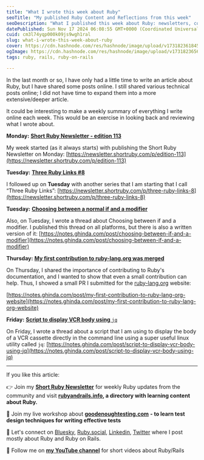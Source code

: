 ```yaml
---
title: "What I wrote this week about Ruby"
seoTitle: "My published Ruby Content and Reflections from this week"
seoDescription: "What I published this week about Ruby: newsletters, contributions, and scripts"
datePublished: Sun Nov 17 2024 06:08:55 GMT+0000 (Coordinated Universal Time)
cuid: cm3l74yqp000k09js9wgh1ral
slug: what-i-wrote-this-week-about-ruby
cover: https://cdn.hashnode.com/res/hashnode/image/upload/v1731823618458/48e2ee17-11da-4d3f-b533-20357ccc0838.png
ogImage: https://cdn.hashnode.com/res/hashnode/image/upload/v1731823656378/64be8a33-ac13-41df-8e2a-dee941450a6c.png
tags: ruby, rails, ruby-on-rails

---
```


In the last month or so, I have only had a little time to write an article about Ruby, but I have shared some posts online. I still shared various technical posts online; I did not have time to expand them into a more extensive/deeper article.

It could be interesting to make a weekly summary of everything I write online each week. This would be an exercise in looking back and reviewing what I wrote about.

**Monday:** [**Short Ruby Newsletter - edition 113**](https://newsletter.shortruby.com/p/edition-113)

My week started (as it always starts) with publishing the Short Ruby Newsletter on Monday: [https://newsletter.shortruby.com/p/edition-113](https://newsletter.shortruby.com/p/edition-113)

**Tuesday:** [**Three Ruby Links #8**](https://newsletter.shortruby.com/p/three-ruby-links-8)

I followed up on **Tuesday** with another series that I am starting that I call “Three Ruby Links”: [https://newsletter.shortruby.com/p/three-ruby-links-8](https://newsletter.shortruby.com/p/three-ruby-links-8)

**Tuesday:** [**Choosing between a normal if and a modifier**](https://notes.ghinda.com/post/choosing-between-if-and-a-modifier)

Also, on Tuesday, I wrote a thread about Choosing between if and a modifier. I published this thread on all platforms, but there is also a written version of it: [https://notes.ghinda.com/post/choosing-between-if-and-a-modifier](https://notes.ghinda.com/post/choosing-between-if-and-a-modifier)

**Thursday:** [**My first contribution to ruby-lang.org was merged**](https://notes.ghinda.com/post/my-first-contribution-to-ruby-lang-org-website)

On Thursday, I shared the importance of contributing to Ruby's documentation, and I wanted to show that even a small contribution can help. Thus, I showed a small PR I submitted for the [ruby-lang.org](https://ruby-lang.org) website:

[https://notes.ghinda.com/post/my-first-contribution-to-ruby-lang-org-website](https://notes.ghinda.com/post/my-first-contribution-to-ruby-lang-org-website)

**Friday:** [**Script to display VCR body using** `jq`](https://notes.ghinda.com/post/script-to-display-vcr-body-using-jq)

On Friday, I wrote a thread about a script that I am using to display the body of a VCR cassette directly in the command line using a super useful linux utility called `jq`: [https://notes.ghinda.com/post/script-to-display-vcr-body-using-jq](https://notes.ghinda.com/post/script-to-display-vcr-body-using-jq)

---

If you like this article:

👉 Join my [**Short Ruby Newsletter**](https://newsletter.shortruby.com/) for weekly Ruby updates from the community and visit [**rubyandrails.info**](http://rubyandrails.info/)**, a directory with learning content about Ruby.**

👐 Join my live workshop about [**goodenoughtesting.com**](http://goodenoughtesting.com/) **\- to learn test design techniques for writing effective tests**

🤝 Let's connect on [Bluesky](https://bsky.app/profile/lucianghinda.com), [Ruby.social](http://ruby.social/), [Linkedin](https://linkedin.com/in/lucianghinda), [Twitter](https://x.com/lucianghinda) where I post mostly about Ruby and Ruby on Rails.

🎥 Follow me on [**my YouTube channel**](https://www.youtube.com/@shortruby) for short videos about Ruby/Rails